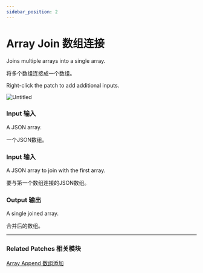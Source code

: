 ```yaml
---
sidebar_position: 2
---
```


# Array Join 数组连接

Joins multiple arrays into a single array.

将多个数组连接成一个数组。

Right-click the patch to add additional inputs.

![Untitled](https://s3.us-west-2.amazonaws.com/secure.notion-static.com/cc3179d5-f315-422d-82e9-adf18ffba4a7/Untitled.png?X-Amz-Algorithm=AWS4-HMAC-SHA256&X-Amz-Content-Sha256=UNSIGNED-PAYLOAD&X-Amz-Credential=AKIAT73L2G45EIPT3X45%2F20220602%2Fus-west-2%2Fs3%2Faws4_request&X-Amz-Date=20220602T164336Z&X-Amz-Expires=86400&X-Amz-Signature=32a86e5e97dc49b741fca891046b8397e9d3495e6f85a97da382a1c43d31bf30&X-Amz-SignedHeaders=host&response-content-disposition=filename%20%3D%22Untitled.png%22&x-id=GetObject)

### Input 输入

A JSON array.

一个JSON数组。

### Input 输入

A JSON array to join with the first array.

要与第一个数组连接的JSON数组。

### Output 输出

A single joined array.

合并后的数组。

------

### Related Patches 相关模块

[Array Append 数组添加](./Array%20Append)
